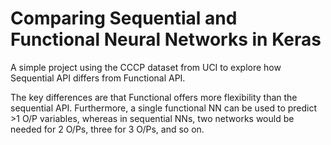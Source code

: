 # Comparing Sequential and Functional Neural Networks in Keras

A simple project using the CCCP dataset from UCI to explore how Sequential API differs from Functional API.

The key differences are that Functional offers more flexibility than the sequential API.
Furthermore, a single functional NN can be used to predict >1 O/P variables, whereas in sequential NNs, two networks would be needed for 2 O/Ps, three for 3 O/Ps, and so on.

